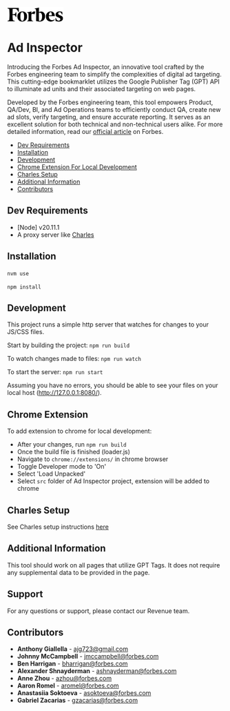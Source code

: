 <img src="src/images/forbes_logo.svg" alt="Forbes Logo" width="" height="35">

# Ad Inspector

Introducing the Forbes Ad Inspector, an innovative tool crafted by the Forbes engineering team to simplify the complexities of digital ad targeting. This cutting-edge bookmarklet utilizes the Google Publisher Tag (GPT) API  to illuminate ad units and their associated targeting on web pages.

Developed by the Forbes engineering team, this tool empowers Product, QA/Dev, BI, and Ad Operations teams to efficiently conduct QA, create new ad slots, verify targeting, and ensure accurate reporting. It serves as an excellent solution for both technical and non-technical users alike. For more detailed information, read our [official article](https://www.forbes.com/sites/forbesproductgroup/2018/01/10/introducing-ad-inspector-our-open-source-ad-inspection-tool/?sh=3cebc50c709f) on Forbes.

* [Dev Requirements](#dev-requirements)
* [Installation](#installation)
* [Development](#development)
* [Chrome Extension For Local Development](#Chrome-Extension)
* [Charles Setup](#charles-setup)
* [Additional Information](#additional-information)
* [Contributors](#contributors)

## Dev Requirements
- [Node] v20.11.1
- A proxy server like [Charles](https://www.charlesproxy.com/)

## Installation
`nvm use`

`npm install`

## Development
This project runs a simple http server that watches for changes to your JS/CSS files.

Start by building the project:
`npm run build`

To watch changes made to files:
`npm run watch`

To start the server:
`npm run start`

Assuming you have no errors, you should be able to see your files on your local host (http://127.0.0.1:8080/).

## Chrome Extension

To add extension to chrome for local development:
- After your changes, run `npm run build`
- Once the build file is finished (loader.js) 
- Navigate to `chrome://extensions/` in chrome browser
- Toggle Developer mode to 'On'
- Select 'Load Unpacked'
- Select `src` folder of Ad Inspector project, extension will be added to chrome

## Charles Setup
See Charles setup instructions [here](https://github.com/forbes/ad-inspector/wiki/Charles-Setup)

## Additional Information
This tool should work on all pages that utilize GPT Tags. It does not require any supplemental data to be provided in the page.

## Support
For any questions or support, please contact our Revenue team.

## Contributors
* **Anthony Giallella** - ajg723@gmail.com
* **Johnny McCampbell** - jmccampbell@forbes.com
* **Ben Harrigan** - bharrigan@forbes.com
* **Alexander Shnayderman** - ashnayderman@forbes.com
* **Anne Zhou** - azhou@forbes.com
* **Aaron Romel** - aromel@forbes.com
* **Anastasiia Soktoeva** - asoktoeva@forbes.com
* **Gabriel Zacarias** - gzacarias@forbes.com

